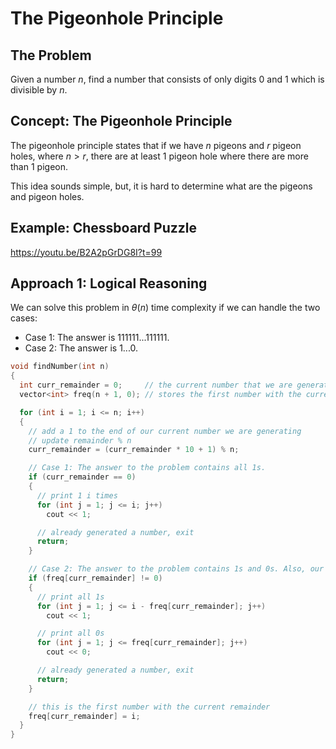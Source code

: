 # The Pigeonhole Principle

## The Problem

Given a number $n$, find a number that consists of only digits $0$ and $1$ which is divisible by $n$.

## Concept: The Pigeonhole Principle

The pigeonhole principle states that if we have $n$ pigeons and $r$ pigeon holes, where $n > r$, there are at least $1$ pigeon hole where there are more than $1$ pigeon.

This idea sounds simple, but, it is hard to determine what are the pigeons and pigeon holes.

## Example: Chessboard Puzzle

https://youtu.be/B2A2pGrDG8I?t=99

## Approach 1: Logical Reasoning

We can solve this problem in $\theta(n)$ time complexity if we can handle the two cases:

* Case 1: The answer is $111111...111111$.
* Case 2: The answer is $1...0$.

```cpp
void findNumber(int n)
{
  int curr_remainder = 0;     // the current number that we are generating % n
  vector<int> freq(n + 1, 0); // stores the first number with the current remainder

  for (int i = 1; i <= n; i++)
  {
    // add a 1 to the end of our current number we are generating
    // update remainder % n
    curr_remainder = (curr_remainder * 10 + 1) % n;

    // Case 1: The answer to the problem contains all 1s.
    if (curr_remainder == 0)
    {
      // print 1 i times
      for (int j = 1; j <= i; j++)
        cout << 1;

      // already generated a number, exit
      return;
    }

    // Case 2: The answer to the problem contains 1s and 0s. Also, our current remainder has appeared before.
    if (freq[curr_remainder] != 0)
    {
      // print all 1s
      for (int j = 1; j <= i - freq[curr_remainder]; j++)
        cout << 1;

      // print all 0s
      for (int j = 1; j <= freq[curr_remainder]; j++)
        cout << 0;

      // already generated a number, exit
      return;
    }

    // this is the first number with the current remainder
    freq[curr_remainder] = i;
  }
}
```
